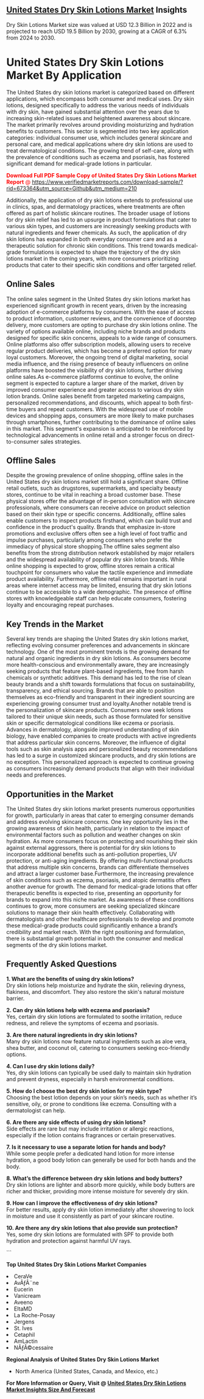 <h2><a href="https://www.verifiedmarketreports.com/download-sample/?rid=673364&amp;utm_source=Github&amp;utm_medium=210" target="_blank">United States Dry Skin Lotions Market</a> Insights</h2><p>Dry Skin Lotions Market size was valued at USD 12.3 Billion in 2022 and is projected to reach USD 19.5 Billion by 2030, growing at a CAGR of 6.3% from 2024 to 2030.</p><p><h1>United States Dry Skin Lotions Market By Application</h1><p>The United States dry skin lotions market is categorized based on different applications, which encompass both consumer and medical uses. Dry skin lotions, designed specifically to address the various needs of individuals with dry skin, have gained substantial attention over the years due to increasing skin-related issues and heightened awareness about skincare. The market primarily revolves around providing moisturizing and hydration benefits to customers. This sector is segmented into two key application categories: individual consumer use, which includes general skincare and personal care, and medical applications where dry skin lotions are used to treat dermatological conditions. The growing trend of self-care, along with the prevalence of conditions such as eczema and psoriasis, has fostered significant demand for medical-grade lotions in particular. <p><span class=""><span style="color: #ff0000;"><strong>Download Full PDF Sample Copy of United States Dry Skin Lotions Market Report</strong> @ </span><a href="https://www.verifiedmarketreports.com/download-sample/?rid=673364&amp;utm_source=Github&amp;utm_medium=210" target="_blank">https://www.verifiedmarketreports.com/download-sample/?rid=673364&amp;utm_source=Github&amp;utm_medium=210</a></span></p>Additionally, the application of dry skin lotions extends to professional use in clinics, spas, and dermatology practices, where treatments are often offered as part of holistic skincare routines. The broader usage of lotions for dry skin relief has led to an upsurge in product formulations that cater to various skin types, and customers are increasingly seeking products with natural ingredients and fewer chemicals. As such, the application of dry skin lotions has expanded in both everyday consumer care and as a therapeutic solution for chronic skin conditions. This trend towards medical-grade formulations is expected to shape the trajectory of the dry skin lotions market in the coming years, with more consumers prioritizing products that cater to their specific skin conditions and offer targeted relief.</p><h2>Online Sales</h2><p>The online sales segment in the United States dry skin lotions market has experienced significant growth in recent years, driven by the increasing adoption of e-commerce platforms by consumers. With the ease of access to product information, customer reviews, and the convenience of doorstep delivery, more customers are opting to purchase dry skin lotions online. The variety of options available online, including niche brands and products designed for specific skin concerns, appeals to a wide range of consumers. Online platforms also offer subscription models, allowing users to receive regular product deliveries, which has become a preferred option for many loyal customers. Moreover, the ongoing trend of digital marketing, social media influence, and the rising presence of beauty influencers on online platforms have boosted the visibility of dry skin lotions, further driving online sales.As e-commerce platforms continue to evolve, the online segment is expected to capture a larger share of the market, driven by improved consumer experience and greater access to various dry skin lotion brands. Online sales benefit from targeted marketing campaigns, personalized recommendations, and discounts, which appeal to both first-time buyers and repeat customers. With the widespread use of mobile devices and shopping apps, consumers are more likely to make purchases through smartphones, further contributing to the dominance of online sales in this market. This segment's expansion is anticipated to be reinforced by technological advancements in online retail and a stronger focus on direct-to-consumer sales strategies.</p><h2>Offline Sales</h2><p>Despite the growing prevalence of online shopping, offline sales in the United States dry skin lotions market still hold a significant share. Offline retail outlets, such as drugstores, supermarkets, and specialty beauty stores, continue to be vital in reaching a broad customer base. These physical stores offer the advantage of in-person consultation with skincare professionals, where consumers can receive advice on product selection based on their skin type or specific concerns. Additionally, offline sales enable customers to inspect products firsthand, which can build trust and confidence in the product's quality. Brands that emphasize in-store promotions and exclusive offers often see a high level of foot traffic and impulse purchases, particularly among consumers who prefer the immediacy of physical store shopping.The offline sales segment also benefits from the strong distribution network established by major retailers and the widespread availability of popular dry skin lotion brands. While online shopping is expected to grow, offline stores remain a critical touchpoint for consumers who value the tactile experience and immediate product availability. Furthermore, offline retail remains important in rural areas where internet access may be limited, ensuring that dry skin lotions continue to be accessible to a wide demographic. The presence of offline stores with knowledgeable staff can help educate consumers, fostering loyalty and encouraging repeat purchases.</p><h2>Key Trends in the Market</h2><p>Several key trends are shaping the United States dry skin lotions market, reflecting evolving consumer preferences and advancements in skincare technology. One of the most prominent trends is the growing demand for natural and organic ingredients in dry skin lotions. As consumers become more health-conscious and environmentally aware, they are increasingly seeking products that feature plant-based ingredients, free from harsh chemicals or synthetic additives. This demand has led to the rise of clean beauty brands and a shift towards formulations that focus on sustainability, transparency, and ethical sourcing. Brands that are able to position themselves as eco-friendly and transparent in their ingredient sourcing are experiencing growing consumer trust and loyalty.Another notable trend is the personalization of skincare products. Consumers now seek lotions tailored to their unique skin needs, such as those formulated for sensitive skin or specific dermatological conditions like eczema or psoriasis. Advances in dermatology, alongside improved understanding of skin biology, have enabled companies to create products with active ingredients that address particular skin concerns. Moreover, the influence of digital tools such as skin analysis apps and personalized beauty recommendations has led to a surge in customized skincare products, and dry skin lotions are no exception. This personalized approach is expected to continue growing as consumers increasingly demand products that align with their individual needs and preferences.</p><h2>Opportunities in the Market</h2><p>The United States dry skin lotions market presents numerous opportunities for growth, particularly in areas that cater to emerging consumer demands and address evolving skincare concerns. One key opportunity lies in the growing awareness of skin health, particularly in relation to the impact of environmental factors such as pollution and weather changes on skin hydration. As more consumers focus on protecting and nourishing their skin against external aggressors, there is potential for dry skin lotions to incorporate additional benefits such as anti-pollution properties, UV protection, or anti-aging ingredients. By offering multi-functional products that address multiple skin concerns, brands can differentiate themselves and attract a larger customer base.Furthermore, the increasing prevalence of skin conditions such as eczema, psoriasis, and atopic dermatitis offers another avenue for growth. The demand for medical-grade lotions that offer therapeutic benefits is expected to rise, presenting an opportunity for brands to expand into this niche market. As awareness of these conditions continues to grow, more consumers are seeking specialized skincare solutions to manage their skin health effectively. Collaborating with dermatologists and other healthcare professionals to develop and promote these medical-grade products could significantly enhance a brand’s credibility and market reach. With the right positioning and formulation, there is substantial growth potential in both the consumer and medical segments of the dry skin lotions market.</p><h2>Frequently Asked Questions</h2><p><strong>1. What are the benefits of using dry skin lotions?</strong><br>Dry skin lotions help moisturize and hydrate the skin, relieving dryness, flakiness, and discomfort. They also restore the skin's natural moisture barrier.</p><p><strong>2. Can dry skin lotions help with eczema and psoriasis?</strong><br>Yes, certain dry skin lotions are formulated to soothe irritation, reduce redness, and relieve the symptoms of eczema and psoriasis.</p><p><strong>3. Are there natural ingredients in dry skin lotions?</strong><br>Many dry skin lotions now feature natural ingredients such as aloe vera, shea butter, and coconut oil, catering to consumers seeking eco-friendly options.</p><p><strong>4. Can I use dry skin lotions daily?</strong><br>Yes, dry skin lotions can typically be used daily to maintain skin hydration and prevent dryness, especially in harsh environmental conditions.</p><p><strong>5. How do I choose the best dry skin lotion for my skin type?</strong><br>Choosing the best lotion depends on your skin’s needs, such as whether it’s sensitive, oily, or prone to conditions like eczema. Consulting with a dermatologist can help.</p><p><strong>6. Are there any side effects of using dry skin lotions?</strong><br>Side effects are rare but may include irritation or allergic reactions, especially if the lotion contains fragrances or certain preservatives.</p><p><strong>7. Is it necessary to use a separate lotion for hands and body?</strong><br>While some people prefer a dedicated hand lotion for more intense hydration, a good body lotion can generally be used for both hands and the body.</p><p><strong>8. What’s the difference between dry skin lotions and body butters?</strong><br>Dry skin lotions are lighter and absorb more quickly, while body butters are richer and thicker, providing more intense moisture for severely dry skin.</p><p><strong>9. How can I improve the effectiveness of dry skin lotions?</strong><br>For better results, apply dry skin lotion immediately after showering to lock in moisture and use it consistently as part of your skincare routine.</p><p><strong>10. Are there any dry skin lotions that also provide sun protection?</strong><br>Yes, some dry skin lotions are formulated with SPF to provide both hydration and protection against harmful UV rays.</p>```</p><p><strong>Top United States Dry Skin Lotions Market Companies</strong></p><div data-test-id=""><p><li>CeraVe</li><li> AvÃƒÂ¨ne</li><li> Eucerin</li><li> Vanicream</li><li> Aveeno</li><li> EltaMD</li><li> La Roche-Posay</li><li> Jergens</li><li> St. Ives</li><li> Cetaphil</li><li> AmLactin</li><li> NÃƒÂ©cessaire</li></p><div><strong>Regional Analysis of&nbsp;United States Dry Skin Lotions Market</strong></div><ul><li dir="ltr"><p dir="ltr">North America&nbsp;(United States, Canada, and Mexico, etc.)</p></li></ul><p><strong>For More Information or Query, Visit @&nbsp;</strong><strong><a href="https://www.verifiedmarketreports.com/product/dry-skin-lotions-market/?utm_source=Github&amp;utm_medium=210" target="_blank">United States Dry Skin Lotions Market Insights Size And Forecast</a></strong></p></div>
